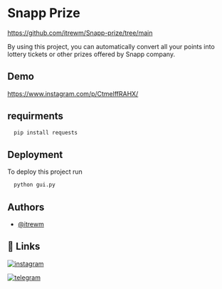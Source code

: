 # Snapp Prize

https://github.com/itrewm/Snapp-prize/tree/main

By using this project, you can automatically convert all your points into lottery tickets or other prizes offered by Snapp company.

## Demo
https://www.instagram.com/p/CtmelffRAHX/


## requirments

```bash
  pip install requests
```


## Deployment

To deploy this project run




```bash
  python gui.py
```

## Authors

- [@itrewm](https://github.com/itrewm)


## 🔗 Links
[![instagram](https://img.shields.io/badge/Instagram-E4405F?style=for-the-badge&logo=instagram&logoColor=white)](https://instagram.com/itrewm)

[![telegram](https://img.shields.io/badge/telegram-0A66C2?style=for-the-badge&logo=telegram&logoColor=white)](https://t.me/rewwm)
